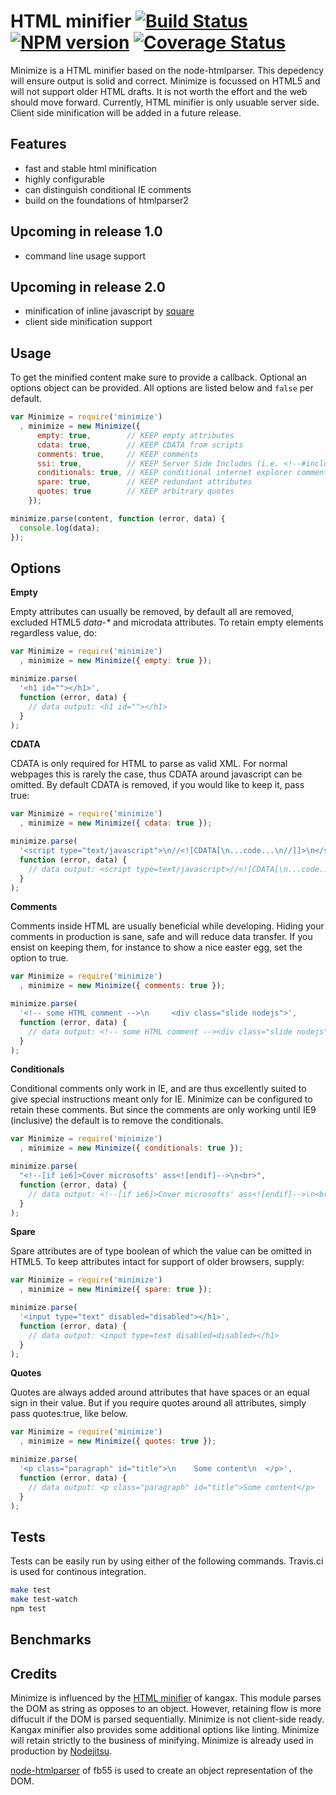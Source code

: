 # HTML minifier [![Build Status][status]](https://travis-ci.org/Moveo/minimize) [![NPM version][npmimgurl]](http://npmjs.org/package/minimize) [![Coverage Status][coverage]](http://coveralls.io/r/Moveo/minimize?branch=master)

[status]: https://travis-ci.org/Moveo/minimize.png?branch=master
[npmimgurl]: https://badge.fury.io/js/minimize.png
[coverage]: http://coveralls.io/repos/Moveo/minimize/badge.png?branch=master


Minimize is a HTML minifier based on the node-htmlparser. This depedency will
ensure output is solid and correct. Minimize is focussed on HTML5 and will not
support older HTML drafts. It is not worth the effort and the web should move
forward. Currently, HTML minifier is only usuable server side. Client side
minification will be added in a future release.

## Features

- fast and stable html minification
- highly configurable
- can distinguish conditional IE comments
- build on the foundations of htmlparser2

## Upcoming in release 1.0

- command line usage support

## Upcoming in release 2.0

- minification of inline javascript by [square](https://github.com/observing/square)
- client side minification support

## Usage

To get the minified content make sure to provide a callback. Optional an options
object can be provided. All options are listed below and `false` per default.

```javascript
var Minimize = require('minimize')
  , minimize = new Minimize({
      empty: true,        // KEEP empty attributes
      cdata: true,        // KEEP CDATA from scripts
      comments: true,     // KEEP comments
      ssi: true,          // KEEP Server Side Includes (i.e. <!--#include virtual="../quote.txt" -->)
      conditionals: true, // KEEP conditional internet explorer comments
      spare: true,        // KEEP redundant attributes
      quotes: true        // KEEP arbitrary quotes
    });

minimize.parse(content, function (error, data) {
  console.log(data);
});
```

## Options

**Empty**

Empty attributes can usually be removed, by default all are removed, excluded
HTML5 _data-*_ and microdata attributes. To retain empty elements regardless
value, do:

```javascript
var Minimize = require('minimize')
  , minimize = new Minimize({ empty: true });

minimize.parse(
  '<h1 id=""></h1>',
  function (error, data) {
    // data output: <h1 id=""></h1>
  }
);
```

**CDATA**

CDATA is only required for HTML to parse as valid XML. For normal webpages this
is rarely the case, thus CDATA around javascript can be omitted. By default
CDATA is removed, if you would like to keep it, pass true:

```javascript
var Minimize = require('minimize')
  , minimize = new Minimize({ cdata: true });

minimize.parse(
  '<script type="text/javascript">\n//<![CDATA[\n...code...\n//]]>\n</script>',
  function (error, data) {
    // data output: <script type=text/javascript>//<![CDATA[\n...code...\n//]]></script>
  }
);
```

**Comments**

Comments inside HTML are usually beneficial while developing. Hiding your
comments in production is sane, safe and will reduce data transfer. If you
ensist on keeping them, for instance to show a nice easter egg, set the option
to true.

```javascript
var Minimize = require('minimize')
  , minimize = new Minimize({ comments: true });

minimize.parse(
  '<!-- some HTML comment -->\n     <div class="slide nodejs">',
  function (error, data) {
    // data output: <!-- some HTML comment --><div class="slide nodejs">
  }
);
```

**Conditionals**

Conditional comments only work in IE, and are thus excellently suited to give
special instructions meant only for IE. Minimize can be configured to retain
these comments. But since the comments are only working until IE9 (inclusive)
the default is to remove the conditionals.

```javascript
var Minimize = require('minimize')
  , minimize = new Minimize({ conditionals: true });

minimize.parse(
  "<!--[if ie6]>Cover microsofts' ass<![endif]-->\n<br>",
  function (error, data) {
    // data output: <!--[if ie6]>Cover microsofts' ass<![endif]-->\n<br>
  }
);
```


**Spare**

Spare attributes are of type boolean of which the value can be omitted in HTML5.
To keep attributes intact for support of older browsers, supply:

```javascript
var Minimize = require('minimize')
  , minimize = new Minimize({ spare: true });

minimize.parse(
  '<input type="text" disabled="disabled"></h1>',
  function (error, data) {
    // data output: <input type=text disabled=disabled></h1>
  }
);
```

**Quotes**

Quotes are always added around attributes that have spaces or an equal sign in
their value. But if you require quotes around all attributes, simply pass
quotes:true, like below.

```javascript
var Minimize = require('minimize')
  , minimize = new Minimize({ quotes: true });

minimize.parse(
  '<p class="paragraph" id="title">\n    Some content\n  </p>',
  function (error, data) {
    // data output: <p class="paragraph" id="title">Some content</p>
  }
);
```

## Tests

Tests can be easily run by using either of the following commands. Travis.ci is
used for continous integration.

```bash
make test
make test-watch
npm test
```

## Benchmarks


## Credits
Minimize is influenced by the [HTML minifier][kangax] of kangax. This module
parses the DOM as string as opposes to an object. However, retaining flow is more
diffucult if the DOM is parsed sequentially. Minimize is not client-side ready.
Kangax minifier also provides some additional options like linting. Minimize
will retain strictly to the business of minifying. Minimize is already used in
production by [Nodejitsu][nodejitsu].

[node-htmlparser][fb55] of fb55 is used to create an object representation
of the DOM.

[kangax]: https://github.com/kangax/html-minifier/
[fb55]: https://github.com/fb55/htmlparser2
[nodejitsu]: http://www.nodejitsu.com/
